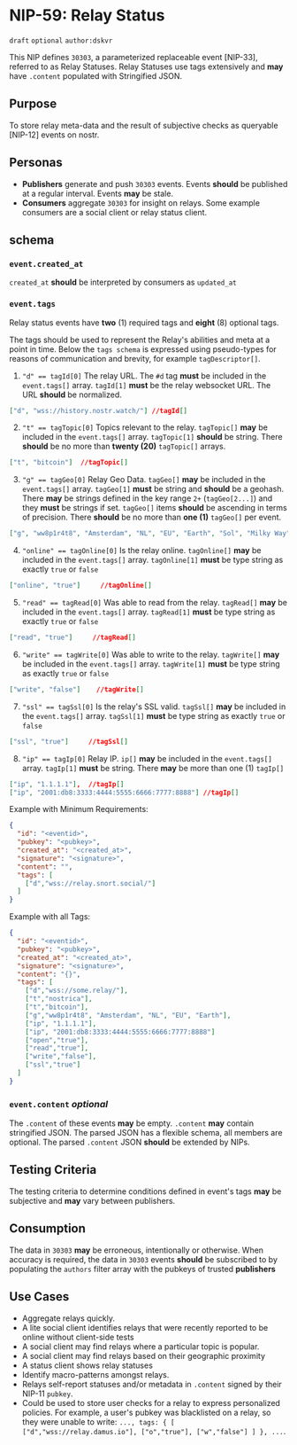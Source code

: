 # NIP-59: Relay Status

`draft` `optional` `author:dskvr`

This NIP defines `30303`, a parameterized replaceable event [NIP-33], referred to as Relay Statuses. Relay Statuses use tags extensively and **may** have `.content` populated with Stringified JSON.

## Purpose 
To store relay meta-data and the result of subjective checks as queryable [NIP-12] events on nostr. 

## Personas 
- **Publishers** generate and push `30303` events. Events **should** be published at a regular interval. Events **may** be stale.
- **Consumers** aggregate `30303` for insight on relays. Some example consumers are a social client or relay status client. 

## schema

### `event.created_at` 
`created_at` **should** be interpreted by consumers as `updated_at`

### `event.tags`
Relay status events have **two** (1) required tags and **eight** (8) optional tags. 

The tags should be used to represent the Relay's abilities and meta at a point in time. Below the `tags schema` is expressed using pseudo-types for reasons of communication and brevity, for example `tagDescriptor[]`.

1. `"d" == tagId[0]` The relay URL. The `#d` tag **must** be included in the `event.tags[]` array. `tagId[1]` **must** be the relay websocket URL. The URL **should** be normalized. 
```json
["d", "wss://history.nostr.watch/"] //tagId[]
```
2. `"t" == tagTopic[0]` Topics relevant to the relay. `tagTopic[]` **may** be included in the `event.tags[]` array. `tagTopic[1]` **should** be string. There **should** be no more than **twenty (20)** `tagTopic[]` arrays. 
```json
["t", "bitcoin"]  //tagTopic[]
```
3. `"g" == tagGeo[0]` Relay Geo Data. `tagGeo[]` **may** be included in the `event.tags[]` array. `tagGeo[1]` **must** be string and **should** be a geohash. There **may** be strings defined in the key range `2+` (`tagGeo[2...]`) and they **must** be strings if set. `tagGeo[]` items **should** be ascending in terms of precision. There **should** be no more than **one (1)** `tagGeo[]` per event.  
```json
["g", "ww8p1r4t8", "Amsterdam", "NL", "EU", "Earth", "Sol", "Milky Way"] //tagGeo[]
```
4. `"online" == tagOnline[0]` Is the relay online. `tagOnline[]` **may** be included in the `event.tags[]` array. `tagOnline[1]` **must** be type string as exactly `true` or `false`
```json
["online", "true"]     //tagOnline[]
```
5. `"read" == tagRead[0]` Was able to read from the relay. `tagRead[]` **may** be included in the `event.tags[]` array. `tagRead[1]` **must** be type string as exactly `true` or `false`
```json
["read", "true"]     //tagRead[]
```
6. `"write" == tagWrite[0]` Was able to write to the relay. `tagWrite[]` **may** be included in the `event.tags[]` array. `tagWrite[1]` **must** be type string as exactly `true` or `false`
```json
["write", "false"]    //tagWrite[]
```
7. `"ssl" == tagSsl[0]` Is the relay's SSL valid. `tagSsl[]` **may** be included in the `event.tags[]` array. `tagSsl[1]` **must** be type string as exactly `true` or `false`
```json
["ssl", "true"]     //tagSsl[]
```
8. `"ip" == tagIp[0]` Relay IP. `ip[]` **may** be included in the `event.tags[]` array. `tagIp[1]` **must** be string. There **may** be more than one (1) `tagIp[]` 
```json
["ip", "1.1.1.1"],  //tagIp[]
["ip", "2001:db8:3333:4444:5555:6666:7777:8888"] //tagIp[]
```

Example with Minimum Requirements: 
```json
{
  "id": "<eventid>",
  "pubkey": "<pubkey>",
  "created_at": "<created_at>",
  "signature": "<signature>",
  "content": "",
  "tags": [  
    ["d","wss://relay.snort.social/"]
  ]
}
```

Example with all Tags: 
```json
{
  "id": "<eventid>",
  "pubkey": "<pubkey>",
  "created_at": "<created_at>",
  "signature": "<signature>",
  "content": "{}",
  "tags": [  
    ["d","wss://some.relay/"],
    ["t","nostrica"],
    ["t","bitcoin"],
    ["g","ww8p1r4t8", "Amsterdam", "NL", "EU", "Earth"],
    ["ip", "1.1.1.1"],
    ["ip", "2001:db8:3333:4444:5555:6666:7777:8888"]
    ["open","true"],
    ["read","true"],
    ["write","false"],
    ["ssl","true"]
  ]
}
```

### `event.content` _optional_
The `.content` of these events **may** be empty. `.content` **may** contain stringified JSON. The parsed JSON has a flexible schema, all members are optional. The parsed `.content` JSON **should** be extended by NIPs. 

## Testing Criteria
The testing criteria to determine conditions defined in event's tags **may** be subjective and **may** vary between publishers.

## Consumption
The data in `30303` **may** be erroneous, intentionally or otherwise. When accuracy is required, the data in `30303` events **should** be subscribed to by populating the `authors` filter array with the pubkeys of trusted **publishers**

## Use Cases 
- Aggregate relays quickly.
- A lite social client identifies relays that were recently reported to be online without client-side tests
- A social client may find relays where a particular topic is popular.
- A social client may find relays based on their geographic proximity
- A status client shows relay statuses
- Identify macro-patterns amongst relays. 
- Relays self-report statuses and/or metadata in `.content` signed by their NIP-11 `pubkey`.
- Could be used to store user checks for a relay to express personalized policies. For example, a user's pubkey was blacklisted on a relay, so they were unable to write: `..., tags: { [ ["d","wss://relay.damus.io"], ["o","true"], ["w","false"] ] }, ...`.
